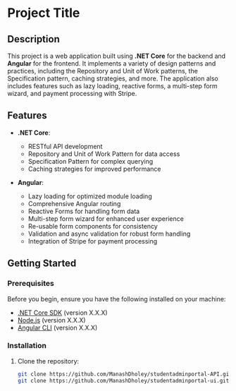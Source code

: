 # Project Title

## Description

This project is a web application built using **.NET Core** for the backend and **Angular** for the frontend. It implements a variety of design patterns and practices, including the Repository and Unit of Work patterns, the Specification pattern, caching strategies, and more. The application also includes features such as lazy loading, reactive forms, a multi-step form wizard, and payment processing with Stripe.

## Features

- **.NET Core**:
  - RESTful API development
  - Repository and Unit of Work Pattern for data access
  - Specification Pattern for complex querying
  - Caching strategies for improved performance

- **Angular**:
  - Lazy loading for optimized module loading
  - Comprehensive Angular routing
  - Reactive Forms for handling form data
  - Multi-step form wizard for enhanced user experience
  - Re-usable form components for consistency
  - Validation and async validation for robust form handling
  - Integration of Stripe for payment processing

## Getting Started

### Prerequisites

Before you begin, ensure you have the following installed on your machine:

- [.NET Core SDK](https://dotnet.microsoft.com/download) (version X.X.X)
- [Node.js](https://nodejs.org/) (version X.X.X)
- [Angular CLI](https://angular.io/cli) (version X.X.X)

### Installation

1. Clone the repository:

   ```bash
   git clone https://github.com/ManashDholey/studentadminportal-API.git
   git clone https://github.com/ManashDholey/studentadminportal-ui.git
